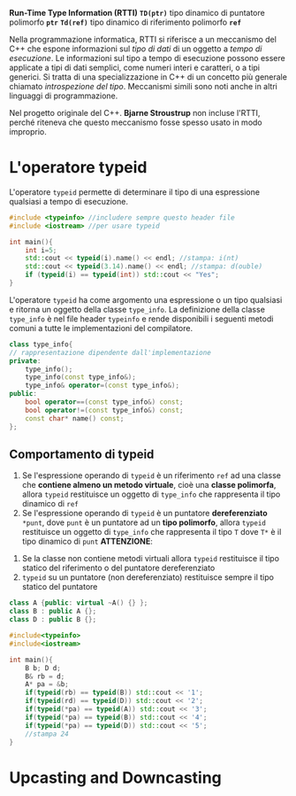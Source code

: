 **Run-Time Type Information (RTTI)**
**`TD(ptr)`** tipo dinamico di puntatore polimorfo **`ptr`**
**`Td(ref)`** tipo dinamico di riferimento polimorfo **`ref`**

Nella programmazione informatica, RTTI si riferisce a un meccanismo del C++ che espone informazioni sul *tipo di dati* di un oggetto a *tempo di esecuzione*. Le informazioni sul tipo a tempo di esecuzione possono essere applicate a tipi di dati semplici, come numeri interi e caratteri, o a tipi generici. Si tratta di una specializzazione in C++ di un concetto più generale chiamato *introspezione del tipo*. Meccanismi simili sono noti anche in altri linguaggi di programmazione.

Nel progetto originale del C++. **Bjarne Stroustrup** non incluse l'RTTI, perché riteneva che questo meccanismo fosse spesso usato in modo improprio.

# L'operatore typeid
L'operatore `typeid` permette di determinare il tipo di una espressione qualsiasi a tempo di esecuzione.
````C++
#include <typeinfo> //includere sempre questo header file
#include <iostream> //per usare typeid

int main(){
	int i=5;
	std::cout << typeid(i).name() << endl; //stampa: i(nt)
	std::cout << typeid(3.14).name() << endl; //stampa: d(ouble)
	if (typeid(i) == typeid(int)) std::cout << "Yes";
}
````
L'operatore `typeid` ha come argomento una espressione o un tipo qualsiasi e ritorna un oggetto della classe `type_info`. La definizione della classe `type_info` è nel file header `typeinfo` e rende disponibili i seguenti metodi comuni a tutte le implementazioni del compilatore.
````C++
class type_info{
// rappresentazione dipendente dall'implementazione
private:
	type_info();
	type_info(const type_info&);
	type_info& operator=(const type_info&);
public:
	bool operator==(const type_info&) const;
	bool operator!=(const type_info&) const;
	const char* name() const;
};
````
## Comportamento di typeid
1. Se l'espressione operando di `typeid` è un riferimento `ref` ad una classe che **contiene almeno un metodo virtuale**, cioè una **classe polimorfa**, allora `typeid` restituisce un oggetto di `type_info` che rappresenta il tipo dinamico di `ref`
2. Se l'espressione operando di `typeid` è un puntatore **dereferenziato** `*punt`, dove `punt` è un puntatore ad un **tipo polimorfo**, allora `typeid` restituisce un oggetto di `type_info` che rappresenta il tipo `T` dove `T*` è il tipo dinamico di `punt`
**ATTENZIONE**:
1) Se la classe non contiene metodi virtuali allora `typeid` restituisce il tipo statico del riferimento o del puntatore dereferenziato
2) `typeid` su un puntatore (non dereferenziato) restituisce sempre il tipo statico del puntatore
````C++
class A {public: virtual ~A() {} };
class B : public A {};
class D : public B {};

#include<typeinfo>
#include<iostream>

int main(){
	B b; D d;
	B& rb = d;
	A* pa = &b;
	if(typeid(rb) == typeid(B)) std::cout << '1';
	if(typeid(rd) == typeid(D)) std::cout << '2';
	if(typeid(*pa) == typeid(A)) std::cout << '3';
	if(typeid(*pa) == typeid(B)) std::cout << '4';
	if(typeid(*pa) == typeid(D)) std::cout << '5';
	//stampa 24
}
````

# Upcasting and Downcasting
